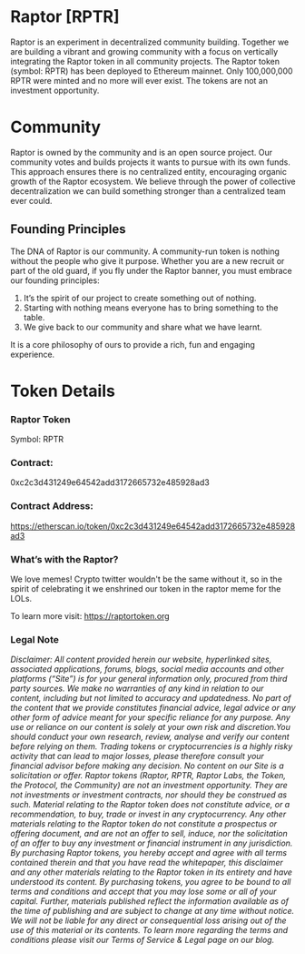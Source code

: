 # Raptor [RPTR]
Raptor is an experiment in decentralized community building. Together we are building a vibrant and growing community with a focus on vertically integrating the Raptor token in all community projects. The Raptor token (symbol: RPTR) has been deployed to Ethereum mainnet. Only 100,000,000 RPTR were minted and no more will ever exist. The tokens are not an investment opportunity.


# Community
Raptor is owned by the community and is an open source project. Our community votes and builds projects it wants to pursue with its own funds. This approach ensures there is no centralized entity, encouraging organic growth of the Raptor ecosystem. We believe through the power of collective decentralization we can build something stronger than a centralized team ever could.


## Founding Principles
The DNA of Raptor is our community. A community-run token is nothing without the people who give it purpose. Whether you are a new recruit or part of the old guard, if you fly under the Raptor banner, you must embrace our founding principles:
1.	It’s the spirit of our project to create something out of nothing.
2.	Starting with nothing means everyone has to bring something to the table.
3. We give back to our community and share what we have learnt.

It is a core philosophy of ours to provide a rich, fun and engaging experience.


# Token Details

### Raptor Token
Symbol: RPTR

### Contract: 
0xc2c3d431249e64542add3172665732e485928ad3

### Contract Address: 
https://etherscan.io/token/0xc2c3d431249e64542add3172665732e485928ad3

### What’s with the Raptor?
We love memes! Crypto twitter wouldn't be the same without it, so in the spirit of celebrating it we enshrined our token in the raptor meme for the LOLs.

To learn more visit: https://raptortoken.org

### Legal Note
_Disclaimer: All content provided herein our website, hyperlinked sites, associated applications, forums, blogs, social media accounts and other platforms (“Site”) is for your general information only, procured from third party sources. We make no warranties of any kind in relation to our content, including but not limited to accuracy and updatedness. No part of the content that we provide constitutes financial advice, legal advice or any other form of advice meant for your specific reliance for any purpose. Any use or reliance on our content is solely at your own risk and discretion.You should conduct your own research, review, analyse and verify our content before relying on them. Trading tokens or cryptocurrencies is a highly risky activity that can lead to major losses, please therefore consult your financial advisor before making any decision. No content on our Site is a solicitation or offer. Raptor tokens (Raptor, RPTR, Raptor Labs, the Token, the Protocol, the Community) are not an investment opportunity. They are not investments or investment contracts, nor should they be construed as such. Material relating to the Raptor token does not constitute advice, or a recommendation, to buy, trade or invest in any cryptocurrency. Any other materials relating to the Raptor token do not constitute a prospectus or offering document, and are not an offer to sell, induce, nor the solicitation of an offer to buy any investment or financial instrument in any jurisdiction. By purchasing Raptor tokens, you hereby accept and agree with all terms contained therein and that you have read the whitepaper, this disclaimer and any other materials relating to the Raptor token in its entirety and have understood its content. By purchasing tokens, you agree to be bound to all terms and conditions and accept that you may lose some or all of your capital. Further, materials published reflect the information available as of the time of publishing and are subject to change at any time without notice. We will not be liable for any direct or consequential loss arising out of the use of this material or its contents. To learn more regarding the terms and conditions please visit our Terms of Service & Legal page on our blog._

